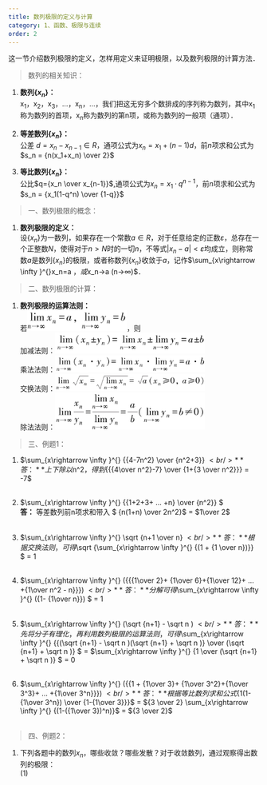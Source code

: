 ```yaml
---
title: 数列极限的定义与计算
category: 1、函数、极限与连续
order: 2
---
```


这一节介绍数列极限的定义，怎样用定义来证明极限，以及数列极限的计算方法．

> 数列的相关知识：

1. **数列{$x_n$}：**<br/>
    x<sub>1</sub>，x<sub>2</sub>，x<sub>3</sub>，…，x<sub>n</sub>，…，我们把这无穷多个数排成的序列称为数列，其中x<sub>1</sub>称为数列的首项，x<sub>n</sub>称为数列的第n项，或称为数列的一般项（通项）．<br/>

2. **等差数列{$x_n$}：**<br/>
    公差 $d=x_n-x_{n-1}∈R$，通项公式为$x_n=x_1+(n-1)d$，前$n$项求和公式为$s_n = {n(x_1+x_n) \over 2}$<br/>

3. **等比数列{$x_n$}：**<br/>
	公比$q={x_n \over x_{n-1}}$,通项公式为$x_n=x_1 · q^{n-1}$，前$n$项求和公式为$s_n = {x_1(1-q^n) \over {1-q}}$<br/>

> 一、数列极限的概念：

1. **数列极限的定义：**<br/>
    设{$x_n$}为一数列，如果存在一个常数$a∈R$，对于任意给定的正数$ε$，总存在一个正整数$N$，使得对于$n>N$时的一切$n$，不等式$|x_n-a|<ε$均成立，则称常数$a$是数列{$x_n$}的极限，或者称数列{$x_n$}收敛于$a$，记作$\sum_{x\rightarrow \infty }^{}x_n=a $，或$x_n→a (n→∞)$．

> 二、数列极限的计算：

1. **数列极限的运算法则：**<br/>
	若<img src='../../images/数列极限的运算法则1.png' width=200 />，则<br/>
	加减法则：<img src='../../images/数列极限的运算法则2.png' width=300 /><br/>
	乘法法则：<img src='../../images/数列极限的运算法则3.png' width=300 /><br/>
	交换法则：<img src='../../images/数列极限的运算法则4.png' width=300 /><br/>
	除法法则：<img src='../../images/数列极限的运算法则5.png' width=300 /><br/>

> 三、例题1：
1. $\sum_{x\rightarrow \infty }^{} {{4-7n^2} \over {n^2+3}} $<br/>
	**答：** 上下除以$n^2$，得到${{{4\over n^2}-7} \over {1+{3 \over n^2}}} = -7$<br/><br/>

2. $\sum_{x\rightarrow \infty }^{} {{1+2+3+ ... +n} \over {n^2}} $<br/>
	**答：** 等差数列前n项求和带入 $ {n(1+n) \over 2n^2}$ = $1\over 2$<br/><br/>

3. $\sum_{x\rightarrow \infty }^{} \sqrt {n+1 \over n} $<br/>
	**答：** 根据交换法则，可得$\sqrt {\sum_{x\rightarrow \infty }^{}  {(1 +  {1 \over n})}} $ = 1<br/><br/>

4. $\sum_{x\rightarrow \infty }^{} ({{{1\over 2}+ {1\over 6}+{1\over 12}+ ... +{1\over n^2 - n}}}) $<br/>
	**答：** 分解可得$\sum_{x\rightarrow \infty }^{} ({1- {1\over n}}) $ = 1<br/><br/>

5. $\sum_{x\rightarrow \infty }^{} (\sqrt {n+1} - \sqrt n ) $<br/>
	**答：** 先将分子有理化，再利用数列极限的运算法则，可得$\sum_{x\rightarrow \infty }^{} {{(\sqrt {n+1} - \sqrt n )(\sqrt {n+1} + \sqrt n )} \over (\sqrt {n+1} + \sqrt n )} $ = $\sum_{x\rightarrow \infty }^{} {1 \over (\sqrt {n+1} + \sqrt n )} $ = 0<br/><br/>

6. $\sum_{x\rightarrow \infty }^{} ({{1 + {1\over 3}+ {1\over 3^2}+{1\over 3^3}+ ... +{1\over 3^n}}}) $<br/>
	**答：** 根据等比数列求和公式${1(1-{1\over 3^n}) \over {1-{1\over 3}}}$ = ${3 \over 2} \sum_{x\rightarrow \infty }^{} {(1-({1\over 3})^n)}$ = ${3 \over 2}$<br/><br/>

> 四、例题2：

1. 下列各题中的数列${x_n}$，哪些收敛？哪些发散？对于收敛数列，通过观察得出数列的极限：<br/>
(1)